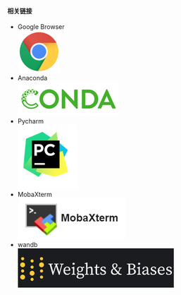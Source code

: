 #### 相关链接
* Google Browser \
[!['a'](./chrome-logo.svg)](https://www.google.cn/intl/zh-CN/chrome/)
* Anaconda \
[!['a'](./logo_conda.png)](https://www.anaconda.com/)
* Pycharm \
[!['a'](./logo_pycharm.png)](https://www.jetbrains.com/pycharm/)
* MobaXterm \
[!['a'](./logo_moba.png)](https://mobaxterm.mobatek.net/)
* wandb \
[!['a](./logo_wandb.png)](https://wandb.ai/site)
